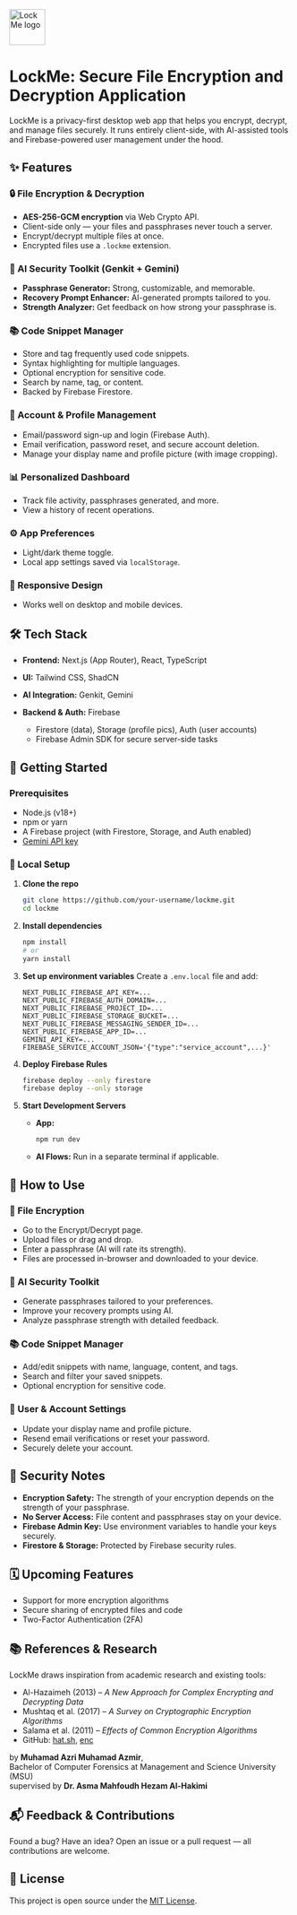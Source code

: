 <img src="https://lockme.my/assets/img/logo_lockme_highRESver.png" alt="LockMe logo" height="64px" />

# LockMe: Secure File Encryption and Decryption Application

LockMe is a privacy-first desktop web app that helps you encrypt, decrypt, and manage files securely. It runs entirely client-side, with AI-assisted tools and Firebase-powered user management under the hood.

## ✨ Features

### 🔒 File Encryption & Decryption

* **AES-256-GCM encryption** via Web Crypto API.
* Client-side only — your files and passphrases never touch a server.
* Encrypt/decrypt multiple files at once.
* Encrypted files use a `.lockme` extension.

### 🤖 AI Security Toolkit (Genkit + Gemini)

* **Passphrase Generator:** Strong, customizable, and memorable.
* **Recovery Prompt Enhancer:** AI-generated prompts tailored to you.
* **Strength Analyzer:** Get feedback on how strong your passphrase is.

### 📚 Code Snippet Manager

* Store and tag frequently used code snippets.
* Syntax highlighting for multiple languages.
* Optional encryption for sensitive code.
* Search by name, tag, or content.
* Backed by Firebase Firestore.

### 👤 Account & Profile Management

* Email/password sign-up and login (Firebase Auth).
* Email verification, password reset, and secure account deletion.
* Manage your display name and profile picture (with image cropping).

### 📊 Personalized Dashboard

* Track file activity, passphrases generated, and more.
* View a history of recent operations.

### ⚙️ App Preferences

* Light/dark theme toggle.
* Local app settings saved via `localStorage`.

### 📱 Responsive Design

* Works well on desktop and mobile devices.

## 🛠 Tech Stack

* **Frontend:** Next.js (App Router), React, TypeScript
* **UI:** Tailwind CSS, ShadCN
* **AI Integration:** Genkit, Gemini
* **Backend & Auth:** Firebase

  * Firestore (data), Storage (profile pics), Auth (user accounts)
  * Firebase Admin SDK for secure server-side tasks

## 🚀 Getting Started

### Prerequisites

* Node.js (v18+)
* npm or yarn
* A Firebase project (with Firestore, Storage, and Auth enabled)
* [Gemini API key](https://aistudio.google.com/app/apikey)

### 🔧 Local Setup

1. **Clone the repo**

   ```bash
   git clone https://github.com/your-username/lockme.git
   cd lockme
   ```

2. **Install dependencies**

   ```bash
   npm install
   # or
   yarn install
   ```

3. **Set up environment variables**
   Create a `.env.local` file and add:

   ```env
   NEXT_PUBLIC_FIREBASE_API_KEY=...
   NEXT_PUBLIC_FIREBASE_AUTH_DOMAIN=...
   NEXT_PUBLIC_FIREBASE_PROJECT_ID=...
   NEXT_PUBLIC_FIREBASE_STORAGE_BUCKET=...
   NEXT_PUBLIC_FIREBASE_MESSAGING_SENDER_ID=...
   NEXT_PUBLIC_FIREBASE_APP_ID=...
   GEMINI_API_KEY=...
   FIREBASE_SERVICE_ACCOUNT_JSON='{"type":"service_account",...}'
   ```

4. **Deploy Firebase Rules**

   ```bash
   firebase deploy --only firestore
   firebase deploy --only storage
   ```

5. **Start Development Servers**

   * **App:**

     ```bash
     npm run dev
     ```

   * **AI Flows:** Run in a separate terminal if applicable.

## 🧪 How to Use

### 🔐 File Encryption

* Go to the Encrypt/Decrypt page.
* Upload files or drag and drop.
* Enter a passphrase (AI will rate its strength).
* Files are processed in-browser and downloaded to your device.

### 🧠 AI Security Toolkit

* Generate passphrases tailored to your preferences.
* Improve your recovery prompts using AI.
* Analyze passphrase strength with detailed feedback.

### 📚 Code Snippet Manager

* Add/edit snippets with name, language, content, and tags.
* Search and filter your saved snippets.
* Optional encryption for sensitive code.

### 👤 User & Account Settings

* Update your display name and profile picture.
* Resend email verifications or reset your password.
* Securely delete your account.

## 🔐 Security Notes

* **Encryption Safety:** The strength of your encryption depends on the strength of your passphrase.
* **No Server Access:** File content and passphrases stay on your device.
* **Firebase Admin Key:** Use environment variables to handle your keys securely.
* **Firestore & Storage:** Protected by Firebase security rules.

## 🗓 Upcoming Features

* Support for more encryption algorithms
* Secure sharing of encrypted files and code
* Two-Factor Authentication (2FA)

## 📚 References & Research

LockMe draws inspiration from academic research and existing tools:

* Al-Hazaimeh (2013) – *A New Approach for Complex Encrypting and Decrypting Data*
* Mushtaq et al. (2017) – *A Survey on Cryptographic Encryption Algorithms*
* Salama et al. (2011) – *Effects of Common Encryption Algorithms*
* GitHub: [hat.sh](https://github.com/sh-dv/hat.sh), [enc](https://github.com/life4/enc)

by **Muhamad Azri Muhamad Azmir**,  
Bachelor of Computer Forensics at Management and Science University (MSU)  
supervised by **Dr. Asma Mahfoudh Hezam Al-Hakimi**

## 📬 Feedback & Contributions

Found a bug? Have an idea?
Open an issue or a pull request — all contributions are welcome.

## 📄 License

This project is open source under the [MIT License](LICENSE).
